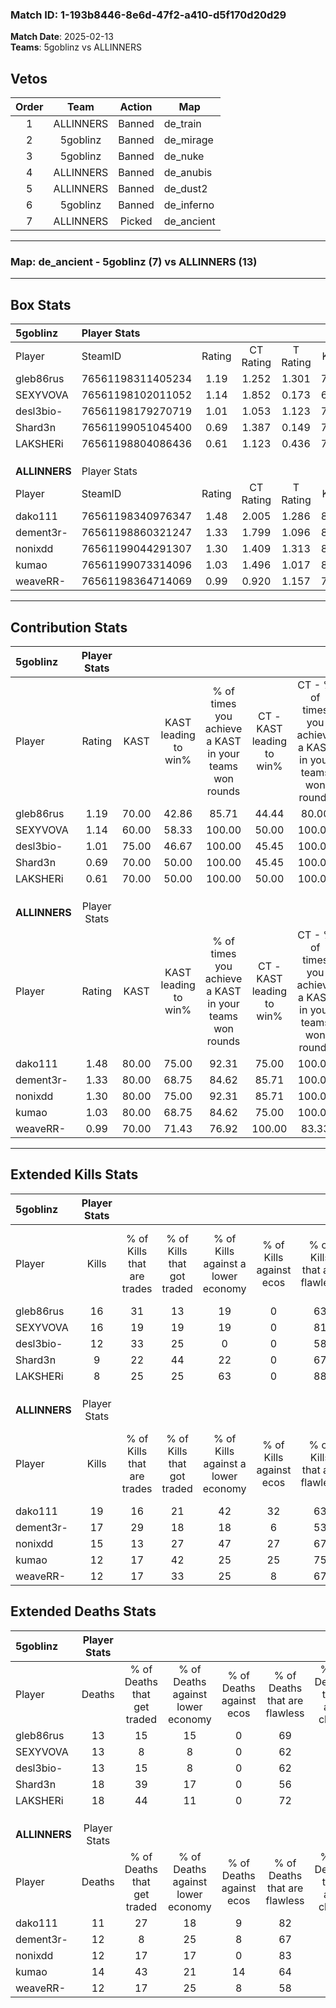 ### Match ID: 1-193b8446-8e6d-47f2-a410-d5f170d20d29  
**Match Date**: 2025-02-13  
**Teams**: 5goblinz vs ALLINNERS  

## Vetos  

| Order | Team | Action | Map |
| :---: | :--: | :----: | --- |
| 1 | ALLINNERS | Banned | de_train |
| 2 | 5goblinz | Banned | de_mirage |
| 3 | 5goblinz | Banned | de_nuke |
| 4 | ALLINNERS | Banned | de_anubis |
| 5 | ALLINNERS | Banned | de_dust2 |
| 6 | 5goblinz | Banned | de_inferno |
| 7 | ALLINNERS | Picked | de_ancient |

---  

### **Map**: de_ancient - 5goblinz (7) vs ALLINNERS (13)  
---  

## Box Stats  

| **5goblinz**  | Player Stats      |        |           |          |       |      |       |         |        |      |     |
| :- | :- | :-: | :-: | :-: | :-: | :-: | :-: | :-: | :-: | :-: | :-: |
| Player        | SteamID           | Rating | CT Rating | T Rating | KAST  | ADR  | Kills | Assists | Deaths | K/D  | HS% |
| gleb86rus     | 76561198311405234 |  1.19  |   1.252   |  1.301   | 70.00 | 80.5 |  16   |    3    |   13   | 1.23 | 37  |
| SEXYVOVA      | 76561198102011052 |  1.14  |   1.852   |  0.173   | 60.00 | 84.9 |  16   |    4    |   13   | 1.23 | 37  |
| desl3bio-     | 76561198179270719 |  1.01  |   1.053   |  1.123   | 75.00 | 67.9 |  12   |    2    |   13   | 0.92 | 66  |
| Shard3n       | 76561199051045400 |  0.69  |   1.387   |  0.149   | 70.00 | 57.1 |   9   |    5    |   18   | 0.50 | 55  |
| LAKSHERi      | 76561198804086436 |  0.61  |   1.123   |  0.436   | 70.00 | 49.3 |   8   |    2    |   18   | 0.44 | 50  |
|               |                   |        |           |          |       |      |       |         |        |      |     |
|               |                   |        |           |          |       |      |       |         |        |      |     |
|               |                   |        |           |          |       |      |       |         |        |      |     |
| **ALLINNERS** | Player Stats      |        |           |          |       |      |       |         |        |      |     |
| Player        | SteamID           | Rating | CT Rating | T Rating | KAST  | ADR  | Kills | Assists | Deaths | K/D  | HS% |
| dako111       | 76561198340976347 |  1.48  |   2.005   |  1.286   | 80.00 | 88.8 |  19   |    4    |   11   | 1.73 | 52  |
| dement3r-     | 76561198860321247 |  1.33  |   1.799   |  1.096   | 80.00 | 81.1 |  17   |    3    |   12   | 1.42 | 52  |
| nonixdd       | 76561199044291307 |  1.30  |   1.409   |  1.313   | 80.00 | 90.4 |  15   |    7    |   12   | 1.25 | 33  |
| kumao         | 76561199073314096 |  1.03  |   1.496   |  1.017   | 80.00 | 67.7 |  12   |    5    |   14   | 0.86 | 75  |
| weaveRR-      | 76561198364714069 |  0.99  |   0.920   |  1.157   | 70.00 | 64.6 |  12   |    3    |   12   | 1.00 | 66  |
---  

## Contribution Stats  

| **5goblinz**  | Player Stats |       |                      |                                                        |                           |                                                             |                          |                                                            |
| :- | :-: | :-: | :-: | :-: | :-: | :-: | :-: | :-: |
| Player        |    Rating    | KAST  | KAST leading to win% | % of times you achieve a KAST in your teams won rounds | CT - KAST leading to win% | CT - % of times you achieve a KAST in your teams won rounds | T - KAST leading to win% | T - % of times you achieve a KAST in your teams won rounds |
| gleb86rus     |     1.19     | 70.00 |        42.86         |                         85.71                          |           44.44           |                            80.00                            |          40.00           |                           100.00                           |
| SEXYVOVA      |     1.14     | 60.00 |        58.33         |                         100.00                         |           50.00           |                           100.00                            |          100.00          |                           100.00                           |
| desl3bio-     |     1.01     | 75.00 |        46.67         |                         100.00                         |           45.45           |                           100.00                            |          50.00           |                           100.00                           |
| Shard3n       |     0.69     | 70.00 |        50.00         |                         100.00                         |           45.45           |                           100.00                            |          66.67           |                           100.00                           |
| LAKSHERi      |     0.61     | 70.00 |        50.00         |                         100.00                         |           50.00           |                           100.00                            |          50.00           |                           100.00                           |
|               |              |       |                      |                                                        |                           |                                                             |                          |                                                            |
|               |              |       |                      |                                                        |                           |                                                             |                          |                                                            |
|               |              |       |                      |                                                        |                           |                                                             |                          |                                                            |
| **ALLINNERS** | Player Stats |       |                      |                                                        |                           |                                                             |                          |                                                            |
| Player        |    Rating    | KAST  | KAST leading to win% | % of times you achieve a KAST in your teams won rounds | CT - KAST leading to win% | CT - % of times you achieve a KAST in your teams won rounds | T - KAST leading to win% | T - % of times you achieve a KAST in your teams won rounds |
| dako111       |     1.48     | 80.00 |        75.00         |                         92.31                          |           75.00           |                           100.00                            |          75.00           |                           85.71                            |
| dement3r-     |     1.33     | 80.00 |        68.75         |                         84.62                          |           85.71           |                           100.00                            |          55.56           |                           71.43                            |
| nonixdd       |     1.30     | 80.00 |        75.00         |                         92.31                          |           85.71           |                           100.00                            |          66.67           |                           85.71                            |
| kumao         |     1.03     | 80.00 |        68.75         |                         84.62                          |           75.00           |                           100.00                            |          62.50           |                           71.43                            |
| weaveRR-      |     0.99     | 70.00 |        71.43         |                         76.92                          |          100.00           |                            83.33                            |          55.56           |                           71.43                            |
---  

## Extended Kills Stats  

| **5goblinz**  | Player Stats |                            |                            |                                    |                         |                              |                                 |                                       |                    |           |
| :- | :-: | :-: | :-: | :-: | :-: | :-: | :-: | :-: | :-: | :-: |
| Player        |    Kills     | % of Kills that are trades | % of Kills that got traded | % of Kills against a lower economy | % of Kills against ecos | % of Kills that are flawless | % of Kills that are close duels | % of Kills that are assisted by flash | Pistol Round Kills | AWP Kills |
| gleb86rus     |      16      |             31             |             13             |                 19                 |            0            |              63              |                0                |                   0                   |         5          |     0     |
| SEXYVOVA      |      16      |             19             |             19             |                 19                 |            0            |              81              |                0                |                   0                   |         1          |     2     |
| desl3bio-     |      12      |             33             |             25             |                 0                  |            0            |              58              |                8                |                   8                   |         1          |     0     |
| Shard3n       |      9       |             22             |             44             |                 22                 |            0            |              67              |               33                |                   0                   |         1          |     0     |
| LAKSHERi      |      8       |             25             |             25             |                 63                 |            0            |              88              |                0                |                   0                   |         0          |     0     |
|               |              |                            |                            |                                    |                         |                              |                                 |                                       |                    |           |
|               |              |                            |                            |                                    |                         |                              |                                 |                                       |                    |           |
|               |              |                            |                            |                                    |                         |                              |                                 |                                       |                    |           |
| **ALLINNERS** | Player Stats |                            |                            |                                    |                         |                              |                                 |                                       |                    |           |
| Player        |    Kills     | % of Kills that are trades | % of Kills that got traded | % of Kills against a lower economy | % of Kills against ecos | % of Kills that are flawless | % of Kills that are close duels | % of Kills that are assisted by flash | Pistol Round Kills | AWP Kills |
| dako111       |      19      |             16             |             21             |                 42                 |           32            |              63              |                0                |                   5                   |         5          |     0     |
| dement3r-     |      17      |             29             |             18             |                 18                 |            6            |              53              |                6                |                   0                   |         1          |     0     |
| nonixdd       |      15      |             13             |             27             |                 47                 |           27            |              67              |                0                |                   0                   |         1          |     4     |
| kumao         |      12      |             17             |             42             |                 25                 |           25            |              75              |                0                |                   0                   |         2          |     0     |
| weaveRR-      |      12      |             17             |             33             |                 25                 |            8            |              67              |                8                |                   0                   |         0          |     0     |
## Extended Deaths Stats  

| **5goblinz**  | Player Stats |                             |                                   |                          |                               |                            |                           |               |
| :- | :-: | :-: | :-: | :-: | :-: | :-: | :-: | :-: |
| Player        |    Deaths    | % of Deaths that get traded | % of Deaths against lower economy | % of Deaths against ecos | % of Deaths that are flawless | % of Deaths that are close | % of Deaths while blinded | Deaths to AWP |
| gleb86rus     |      13      |             15              |                15                 |            0             |              69               |             8              |             0             |       1       |
| SEXYVOVA      |      13      |              8              |                 8                 |            0             |              62               |             0              |             0             |       1       |
| desl3bio-     |      13      |             15              |                 8                 |            0             |              62               |             0              |             0             |       0       |
| Shard3n       |      18      |             39              |                17                 |            0             |              56               |             6              |             0             |       0       |
| LAKSHERi      |      18      |             44              |                11                 |            0             |              72               |             0              |             6             |       2       |
|               |              |                             |                                   |                          |                               |                            |                           |               |
|               |              |                             |                                   |                          |                               |                            |                           |               |
|               |              |                             |                                   |                          |                               |                            |                           |               |
| **ALLINNERS** | Player Stats |                             |                                   |                          |                               |                            |                           |               |
| Player        |    Deaths    | % of Deaths that get traded | % of Deaths against lower economy | % of Deaths against ecos | % of Deaths that are flawless | % of Deaths that are close | % of Deaths while blinded | Deaths to AWP |
| dako111       |      11      |             27              |                18                 |            9             |              82               |             9              |             0             |       0       |
| dement3r-     |      12      |              8              |                25                 |            8             |              67               |             8              |             0             |       0       |
| nonixdd       |      12      |             17              |                17                 |            0             |              83               |             0              |             0             |       1       |
| kumao         |      14      |             43              |                21                 |            14            |              64               |             0              |             0             |       1       |
| weaveRR-      |      12      |             17              |                25                 |            8             |              58               |             17             |             8             |       0       |
